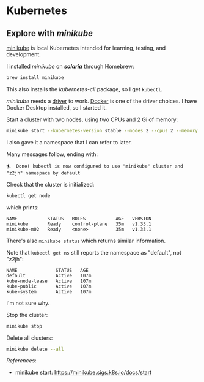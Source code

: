 # Kubernetes

## Explore with *minikube*

[minikube](https://minikube.sigs.k8s.io/docs/) is local Kubernetes
intended for learning, testing, and development.

I installed *minikube* on ***solaria*** through Homebrew:
```bash
brew install minikube
``` 
This also installs the *kubernetes-cli* package,
so I get `kubectl`.

*minikube* needs a [driver](https://minikube.sigs.k8s.io/docs/drivers/) to work.
[Docker](https://minikube.sigs.k8s.io/docs/drivers/docker/#Standard%20Docker) is one of the driver choices.
I have Docker Desktop installed, so I started it.

Start a cluster with two nodes,
using two CPUs and 2 Gi of memory:
```bash
minikube start --kubernetes-version stable --nodes 2 --cpus 2 --memory 2g --cni calico --namespace z2jh
```
I also gave it a namespace that I can refer to later.

Many messages follow, ending with:
```
🏄  Done! kubectl is now configured to use "minikube" cluster and "z2jh" namespace by default
```

Check that the cluster is initialized:
```bash
kubectl get node
```
which prints:
```
NAME           STATUS   ROLES           AGE   VERSION
minikube       Ready    control-plane   35m   v1.33.1
minikube-m02   Ready    <none>          35m   v1.33.1
```
There's also `minikube status` which returns similar information.

Note that `kubectl get ns` still reports the namespace as "default", not "z2jh":
```
NAME              STATUS   AGE
default           Active   107m
kube-node-lease   Active   107m
kube-public       Active   107m
kube-system       Active   107m
```
I'm not sure why.

Stop the cluster:
```bash
minikube stop
```

Delete all clusters:
```bash
minikube delete --all
```

*References*:

* minikube start: https://minikube.sigs.k8s.io/docs/start
